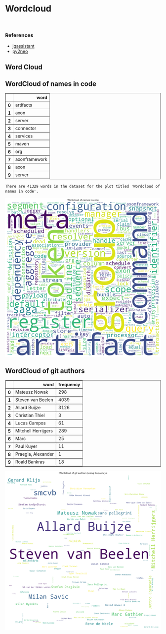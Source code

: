 # Wordcloud
<br>  

### References
- [jqassistant](https://jqassistant.org)
- [py2neo](https://py2neo.org/2021.1/)





## Word Cloud

## WordCloud of names in code




<div>
<table border="1" class="dataframe">
  <thead>
    <tr style="text-align: right;">
      <th></th>
      <th>word</th>
    </tr>
  </thead>
  <tbody>
    <tr>
      <th>0</th>
      <td>artifacts</td>
    </tr>
    <tr>
      <th>1</th>
      <td>axon</td>
    </tr>
    <tr>
      <th>2</th>
      <td>server</td>
    </tr>
    <tr>
      <th>3</th>
      <td>connector</td>
    </tr>
    <tr>
      <th>4</th>
      <td>services</td>
    </tr>
    <tr>
      <th>5</th>
      <td>maven</td>
    </tr>
    <tr>
      <th>6</th>
      <td>org</td>
    </tr>
    <tr>
      <th>7</th>
      <td>axonframework</td>
    </tr>
    <tr>
      <th>8</th>
      <td>axon</td>
    </tr>
    <tr>
      <th>9</th>
      <td>server</td>
    </tr>
  </tbody>
</table>
</div>



    There are 41329 words in the dataset for the plot titled 'Wordcloud of names in code'.



    
![png](Wordcloud_files/Wordcloud_14_1.png)
    


## WordCloud of git authors




<div>
<table border="1" class="dataframe">
  <thead>
    <tr style="text-align: right;">
      <th></th>
      <th>word</th>
      <th>frequency</th>
    </tr>
  </thead>
  <tbody>
    <tr>
      <th>0</th>
      <td>Mateusz Nowak</td>
      <td>298</td>
    </tr>
    <tr>
      <th>1</th>
      <td>Steven van Beelen</td>
      <td>4039</td>
    </tr>
    <tr>
      <th>2</th>
      <td>Allard Buijze</td>
      <td>3126</td>
    </tr>
    <tr>
      <th>3</th>
      <td>Christian Thiel</td>
      <td>3</td>
    </tr>
    <tr>
      <th>4</th>
      <td>Lucas Campos</td>
      <td>61</td>
    </tr>
    <tr>
      <th>5</th>
      <td>Mitchell Herrijgers</td>
      <td>289</td>
    </tr>
    <tr>
      <th>6</th>
      <td>Marc</td>
      <td>25</td>
    </tr>
    <tr>
      <th>7</th>
      <td>Paul Kuyer</td>
      <td>11</td>
    </tr>
    <tr>
      <th>8</th>
      <td>Praegla, Alexander</td>
      <td>1</td>
    </tr>
    <tr>
      <th>9</th>
      <td>Roald Bankras</td>
      <td>18</td>
    </tr>
  </tbody>
</table>
</div>




    
![png](Wordcloud_files/Wordcloud_17_0.png)
    

